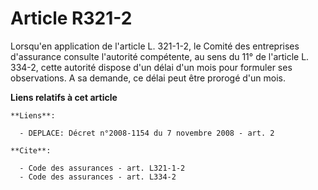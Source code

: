 # Article R321-2

Lorsqu'en application de l'article L. 321-1-2, le Comité des entreprises d'assurance consulte l'autorité compétente, au sens
du 11° de l'article L. 334-2, cette autorité dispose d'un délai d'un mois pour formuler ses observations. A sa demande, ce
délai peut être prorogé d'un mois.

**Liens relatifs à cet article**

	**Liens**:

	  - DEPLACE: Décret n°2008-1154 du 7 novembre 2008 - art. 2

	**Cite**:

	  - Code des assurances - art. L321-1-2
	  - Code des assurances - art. L334-2
